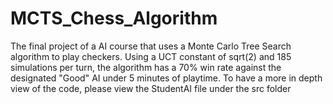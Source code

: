 # MCTS_Chess_Algorithm
The final project of a AI course that uses a Monte Carlo Tree Search algorithm to play checkers. 
Using a UCT constant of sqrt(2) and 185 simulations per turn, the algorithm has a 70% win rate against the designated "Good" AI under 5 minutes of playtime.
To have a more in depth view of the code, please view the StudentAI file under the src folder

